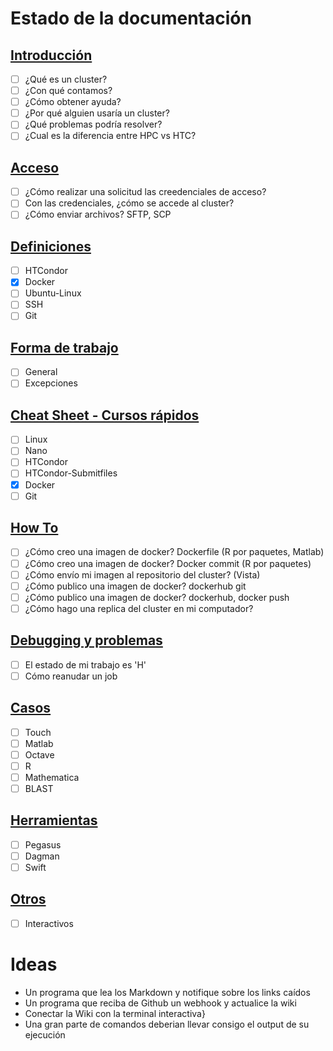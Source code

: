 # Estado de la documentación

## [Introducción](Introduccion/README.md)
 - [ ] ¿Qué es un cluster?
 - [ ] ¿Con qué contamos?
 - [ ] ¿Cómo obtener ayuda?
 - [ ] ¿Por qué alguien usaría un cluster?
 - [ ] ¿Qué problemas podría resolver?
 - [ ] ¿Cual es la diferencia entre HPC vs HTC?

## [Acceso](Acceso/README.md)
 - [ ] ¿Cómo realizar una solicitud las creedenciales de acceso?
 - [ ] Con las credenciales, ¿cómo se accede al cluster?
 - [ ] ¿Cómo enviar archivos? SFTP, SCP

## [Definiciones](Definiciones/README.md)
 - [ ] HTCondor
 - [X] Docker
 - [ ] Ubuntu-Linux
 - [ ] SSH
 - [ ] Git

## [Forma de trabajo](FormaDeTrabajo/README.md)
 - [ ] General
 - [ ] Excepciones

## [Cheat Sheet - Cursos rápidos](HowTos/README.md)
 - [ ] Linux
 - [ ] Nano
 - [ ] HTCondor
 - [ ] HTCondor-Submitfiles
 - [X] Docker
 - [ ] Git

## [How To](HowTos/README.md)
 - [ ] ¿Cómo creo una imagen de docker? Dockerfile (R por paquetes, Matlab)
 - [ ] ¿Cómo creo una imagen de docker? Docker commit (R por paquetes)
 - [ ] ¿Cómo envío mi imagen al repositorio del cluster? (Vista)
 - [ ] ¿Cómo publico una imagen de docker? dockerhub git
 - [ ] ¿Cómo publico una imagen de docker? dockerhub, docker push
 - [ ] ¿Cómo hago una replica del cluster en mi computador?

## [Debugging y problemas](Problemas/README.md)
 - [ ] El estado de mi trabajo es 'H'
 - [ ] Cómo reanudar un job

## [Casos](Casos/README.md)
 - [ ] Touch
 - [ ] Matlab
 - [ ] Octave
 - [ ] R
 - [ ] Mathematica
 - [ ] BLAST

## [Herramientas](Herramientas/README.md)
 - [ ] Pegasus
 - [ ] Dagman
 - [ ] Swift

## [Otros](Otros/README.md)
 - [ ] Interactivos
 
# Ideas
 - Un programa que lea los Markdown y notifique sobre los links caídos
 - Un programa que reciba de Github un webhook y actualice la wiki
 - Conectar la Wiki con la terminal interactiva}
 - Una gran parte de comandos deberian llevar consigo el output de su ejecución
